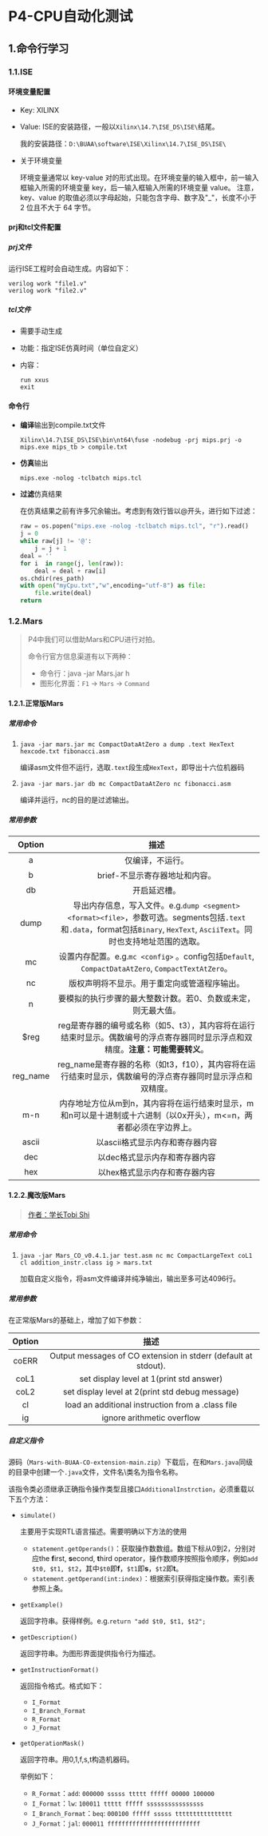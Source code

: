 # P4-CPU自动化测试

## 1.命令行学习

### 1.1.ISE

#### 环境变量配置

* Key: XILINX

* Value: ISE的安装路径，一般以`Xilinx\14.7\ISE_DS\ISE\`结尾。

  我的安装路径：`D:\BUAA\software\ISE\Xilinx\14.7\ISE_DS\ISE\`

* 关于环境变量

  环境变量通常以 key-value 对的形式出现。在环境变量的输入框中，前一输入框输入所需的环境变量 key，后一输入框输入所需的环境变量 value。 注意，key、value 的取值必须以字母起始，只能包含字母、数字及"_"，长度不小于 2 位且不大于 64 字节。

#### prj和tcl文件配置

##### prj文件

运行ISE工程时会自动生成。内容如下：

```
verilog work "file1.v"
verilog work "file2.v"
```

##### tcl文件

* 需要手动生成

* 功能：指定ISE仿真时间（单位自定义）

* 内容：

  ```
  run xxus
  exit
  ```

#### 命令行

* **编译**输出到compile.txt文件

  ```
  Xilinx\14.7\ISE_DS\ISE\bin\nt64\fuse -nodebug -prj mips.prj -o mips.exe mips_tb > compile.txt
  ```

* **仿真**输出

  ```
  mips.exe -nolog -tclbatch mips.tcl
  ```

* **过滤**仿真结果

  在仿真结果之前有许多冗余输出。考虑到有效行皆以@开头，进行如下过滤：

  ```python
  raw = os.popen("mips.exe -nolog -tclbatch mips.tcl", "r").read()
  j = 0
  while raw[j] != '@':
      j = j + 1
  deal = ''
  for i  in range(j, len(raw)):
      deal = deal + raw[i]
  os.chdir(res_path)
  with open("myCpu.txt","w",encoding="utf-8") as file:
      file.write(deal)  
  return         
  ```

  

### 1.2.Mars

> P4中我们可以借助Mars和CPU进行对拍。
>
> 命令行官方信息渠道有以下两种：
>
> * 命令行：java -jar Mars.jar h
> * 图形化界面：`F1` -> `Mars` -> `Command`

#### 1.2.1.正常版Mars

##### 常用命令

1. `java -jar mars.jar mc CompactDataAtZero a dump .text HexText hexcode.txt fibonacci.asm`

   编译asm文件但不运行，选取`.text`段生成`HexText`，即导出十六位机器码

2. `java -jar mars.jar db mc CompactDataAtZero nc fibonacci.asm`

   编译并运行，nc的目的是过滤输出。

##### 常用参数

|  Option  |                             描述                             |
| :------: | :----------------------------------------------------------: |
|    a     |                       仅编译，不运行。                       |
|    b     |                brief-不显示寄存器地址和内容。                |
|    db    |                         开启延迟槽。                         |
|   dump   | 导出内存信息，写入文件。e.g.`dump <segment><format><file>`，参数可选。segments包括`.text`和`.data`，format包括`Binary`, `HexText`, `AsciiText`。同时也支持地址范围的选取。 |
|    mc    | 设置内存配置。e.g.`mc <config>` 。config包括`Default`, `CompactDataAtZero`, `CompactTextAtZero`。 |
|    nc    |         版权声明将不显示。用于重定向或管道程序输出。         |
|    n     | 要模拟的执行步骤的最大整数计数。若0、负数或未定，则无最大值。 |
|   $reg   | reg是寄存器的编号或名称（如5、t3），其内容将在运行结束时显示。偶数编号的浮点寄存器同时显示浮点和双精度。**注意：可能需要转义**。 |
| reg_name | reg_name是寄存器的名称（如t3，f10），其内容将在运行结束时显示，偶数编号的浮点寄存器同时显示浮点和双精度。 |
|   m-n    | 内存地址方位从m到n，其内容将在运行结束时显示，m和n可以是十进制或十六进制（以0x开头），m<=n，两者都必须在字边界上。 |
|  ascii   |               以ascii格式显示内存和寄存器内容                |
|   dec    |                以dec格式显示内存和寄存器内容                 |
|   hex    |                以hex格式显示内存和寄存器内容                 |

#### 1.2.2.魔改版Mars

> [作者：学长Tobi Shi](https://github.com/Toby-Shi-cloud/Mars-with-BUAA-CO-extension)

##### 常用命令

1. `java -jar Mars_CO_v0.4.1.jar test.asm nc mc CompactLargeText coL1 cl addition_instr.class ig > mars.txt`

   加载自定义指令，将asm文件编译并纯净输出，输出至多可达4096行。

##### 常用参数

在正常版Mars的基础上，增加了如下参数：

|   Option   |                             描述                             |
| :--------: | :----------------------------------------------------------: |
|   coERR    | Output messages of CO extension in stderr (default at stdout). |
|    coL1    |           set display level at 1(print std answer)           |
|    coL2    |       set display level at 2(print std debug message)        |
| cl <class> |      load an additional instruction from a .class file       |
|     ig     |                  ignore arithmetic overflow                  |

##### 自定义指令

源码（`Mars-with-BUAA-CO-extension-main.zip`）下载后，在和`Mars.java`同级的目录中创建一个`.java`文件，文件名\类名为指令名称。

该指令类必须继承正确指令操作类型且接口`AdditionalInstrction`，必须重载以下五个方法：

* `simulate()`

  主要用于实现RTL语言描述。需要明确以下方法的使用

  * `statement.getOperands()`：获取操作数数组。数组下标从0到2，分别对应the **f**irst, **s**econd, **t**hird operator，操作数顺序按照指令顺序，例如`add $t0, $t1, $t2`，其中`$t0`即**f**，`$t1`即**s**，`$t2`即**t**。
  * `statement.getOperand(int:index)`：根据索引获得指定操作数。索引表参照上条。

* `getExample()`

  返回字符串。获得样例。e.g.`return "add $t0, $t1, $t2";`

* `getDescription()`

  返回字符串。为图形界面提供指令行为描述。

* `getInstructionFormat()`

  返回指令格式。格式如下：

  * `I_Format`
  * `I_Branch_Format`
  * `R_Format`
  * `J_Format`

* `getOperationMask()`

  返回字符串。用0,1,f,s,t构造机器码。

  举例如下：

  * `R_Format`：`add`: `000000 sssss ttttt fffff 00000 100000`
  * `I_Format`：`lw`: `100011 ttttt fffff ssssssssssssssss`
  * `I_Branch_Format`：`beq`: `000100 fffff sssss tttttttttttttttt`
  * `J_Format`：`jal`: `000011 ffffffffffffffffffffffffff`
